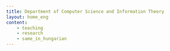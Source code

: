 ```yaml
---
title: Department of Computer Science and Information Theory
layout: home_eng
content:
    - teaching
    - research
    - same_in_hungarian
---
```

